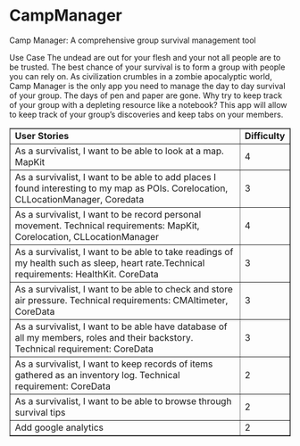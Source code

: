 # CampManager

Camp Manager: A comprehensive group survival management tool


Use Case
The undead are out for your flesh and your not all people are to be trusted. The best chance of your survival is to form a group with people you can rely on. As civilization crumbles in a zombie apocalyptic world, Camp Manager is the only app you need to manage the day to day survival of your group.  The days of pen and paper are gone. Why try to keep track of your group with a depleting resource like a notebook?  This app will allow to keep track of your group’s discoveries and keep tabs on your members.




<table border="1" style="width:100%">
  <tr>
    <td><b> User Stories </b></td>
    <td><b> Difficulty </b> </td> 
  </tr>
 <tr>
    <td>As a survivalist, I want to be able to look at a map. MapKit</td>
    <td>4</td> 
  </tr>
 <tr>
    <td>As a survivalist, I want to be able to add places I found interesting to my map as POIs. Corelocation, CLLocationManager, Coredata </td>
    <td>3</td> 
  </tr>
 <tr>
    <td>As a survivalist, I want to be record personal movement. Technical requirements: MapKit, Corelocation, CLLocationManager</td>
    <td>4</td> 
  </tr>
 <tr>
    <td>As a survivalist, I want to be able to take readings of my health such as sleep, heart rate.Technical requirements: HealthKit. CoreData</td>
    <td>3</td> 
  </tr>
 <tr>
    <td>As a survivalist, I want to be able to check and store air pressure. Technical requirements: CMAltimeter, CoreData</td>
    <td>3</td> 
  </tr>
 <tr>
    <td>As a survivalist, I want to be able have database of all my members, roles and their backstory. Technical requirement: CoreData</td>
    <td>3</td> 
  </tr>
 <tr>
    <td>As a survivalist, I want to keep records of items gathered as an inventory log. Technical requirement: CoreData</td>
    <td>2</td> 
  </tr>
 <td>As a survivalist, I want to be able to browse through survival tips</td>
    <td>2</td> 
  </tr>
<tr>
 <td>Add google analytics</td>
    <td>2</td> 
  </tr>
</table>
